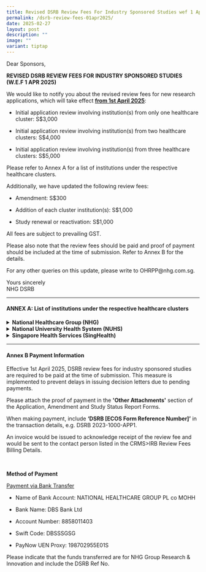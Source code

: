 ```yaml
---
title: Revised DSRB Review Fees For Industry Sponsored Studies wef 1 April 2025
permalink: /dsrb-review-fees-01apr2025/
date: 2025-02-27
layout: post
description: ""
image: ""
variant: tiptap
---
```

<p>Dear Sponsors,</p>
<p><strong>REVISED DSRB REVIEW FEES FOR INDUSTRY SPONSORED STUDIES (W.E.F 1 APR 2025)</strong>
</p>
<p>We would like to notify you about the revised review fees for new research
applications, which will take effect <strong><u>from 1st April 2025</u></strong>:</p>
<ul data-tight="true" class="tight">
<li>
<p>Initial application review involving institution(s) from only one healthcare
cluster: S$3,000</p>
</li>
<li>
<p>Initial application review involving institution(s) from two healthcare
clusters: S$4,000</p>
</li>
<li>
<p>Initial application review involving institution(s) from three healthcare
clusters: S$5,000&nbsp;</p>
</li>
</ul>
<p>Please refer to Annex A for a list of institutions under the respective
healthcare clusters.</p>
<p>Additionally, we have updated the following review fees:</p>
<ul data-tight="true" class="tight">
<li>
<p>Amendment: S$300</p>
</li>
<li>
<p>Addition of each cluster institution(s): S$1,000</p>
</li>
<li>
<p>Study renewal or reactivation: S$1,000</p>
</li>
</ul>
<p>All fees are subject to prevailing GST.</p>
<p>Please also note that the review fees should be paid and proof of payment
should be included at the time of submission. Refer to Annex B for the
details.</p>
<p>For any other queries on this update, please write to <a rel="noopener noreferrer nofollow" target="_blank">OHRPP@nhg.com.sg</a>.</p>
<p>Yours sincerely
<br>NHG DSRB</p>
<p></p>
<hr>
<p></p>
<h4><strong>ANNEX A: List of institutions under the respective healthcare clusters</strong></h4>
<div data-type="detailGroup" class="isomer-accordion-group isomer-accordion isomer-accordion-white">
<details class="isomer-details">
<summary><strong>National Healthcare Group (NHG)</strong>
</summary>
<div data-type="detailsContent" class="isomer-details-content">
<ul data-tight="true" class="tight">
<li>
<p>Admiralty Medical Centre (AdMC)</p>
</li>
<li>
<p>Geriatric Education &amp; Research Institute (GERI)</p>
</li>
<li>
<p>Khoo Teck Puat Hospital (KTPH)</p>
</li>
<li>
<p>Institute of Mental Health (IMH)</p>
</li>
<li>
<p>National Skin Centre (NSC) • NHG Cares</p>
</li>
<li>
<p>NHG College</p>
</li>
<li>
<p>NHG Diagnostics</p>
</li>
<li>
<p>NHG Eye Institute</p>
</li>
<li>
<p>NHG HQ</p>
</li>
<li>
<p>NHG Pharmacy</p>
</li>
<li>
<p>NHG Polyclinics (NHGP)</p>
</li>
<li>
<p>P.H. Feng Research Centre (PHFRC)</p>
</li>
<li>
<p>Tan Tock Seng Hospital (TTSH)</p>
</li>
<li>
<p>Woodlands Health (WH)</p>
</li>
<li>
<p>Yishun Community Hospital (YCH)</p>
</li>
</ul>
</div>
</details>
</div>
<div data-type="detailGroup" class="isomer-accordion-group isomer-accordion isomer-accordion-white">
<details class="isomer-details">
<summary><strong>National University Health System (NUHS)</strong>
</summary>
<div data-type="detailsContent" class="isomer-details-content">
<ul data-tight="true" class="tight">
<li>
<p>Alexandra Hospital (AH)</p>
</li>
<li>
<p>Jurong Community Hospital (JCH)</p>
</li>
<li>
<p>Jurong Medical Centre (JMC)</p>
</li>
<li>
<p>National University Hospital (NUH)</p>
</li>
<li>
<p>National University Polyclinics (NUP)</p>
</li>
<li>
<p>National University Primary Healthcare (NUPH)</p>
</li>
<li>
<p>Ng Teng Fong General Hospital (NTFGH)</p>
</li>
</ul>
</div>
</details>
</div>
<div data-type="detailGroup" class="isomer-accordion-group isomer-accordion isomer-accordion-white">
<details class="isomer-details">
<summary><strong>Singapore Health Services (SingHealth)</strong>
</summary>
<div data-type="detailsContent" class="isomer-details-content">
<ul data-tight="true" class="tight">
<li>
<p>Changi General Hospital (CGH)</p>
</li>
<li>
<p>Eastern General Hospital (EGH)</p>
</li>
<li>
<p>KK Women’s and Children’s Hospital (KKH)</p>
</li>
<li>
<p>National Cancer Centre Singapore (NCCS)</p>
</li>
<li>
<p>National Dental Centre Singapore (NDCS)</p>
</li>
<li>
<p>National Heart Centre Singapore (NHCS)</p>
</li>
<li>
<p>National Neuroscience Institute (NNI)</p>
</li>
<li>
<p>Sengkang General Hospital (SKH)</p>
</li>
<li>
<p>Singapore National Eye Centre (SNEC)</p>
</li>
<li>
<p>Singapore General Hospital (SGH)</p>
</li>
<li>
<p>Singapore Health Services (SingHealth)</p>
</li>
<li>
<p>SingHealth Community Hospitals</p>
<ul data-tight="true" class="tight">
<li>
<p>Outram Community Hospital (OCH)</p>
</li>
<li>
<p>Sengkang Community Hospital (SKCH)</p>
</li>
</ul>
</li>
<li>
<p>SingHealth Investigational Medicine Unit (IMU)</p>
</li>
<li>
<p>SingHealth Polyclinics (SHP)</p>
</li>
</ul>
</div>
</details>
</div>
<hr>
<h4><strong>Annex B Payment Information</strong></h4>
<p>Effective 1st April 2025, DSRB review fees for industry sponsored studies
are required to be paid at the time of submission. This measure is implemented
to prevent delays in issuing decision letters due to pending payments.</p>
<p>Please attach the proof of payment in the <strong>'Other Attachments'</strong> section
of the Application, Amendment and Study Status Report Forms.</p>
<p>When making payment, include <strong>‘DSRB [ECOS Form Reference Number]’</strong> in
the transaction details, e.g. DSRB 2023-1000-APP1.</p>
<p>An invoice would be issued to acknowledge receipt of the review fee and
would be sent to the contact person listed in the CRMS&gt;IRB Review Fees
Billing Details.</p>
<p>&nbsp;</p>
<p><strong>Method of Payment</strong>
</p>
<p><u>Payment via Bank Transfer</u>
</p>
<ul data-tight="true" class="tight">
<li>
<p>Name of Bank Account: NATIONAL HEALTHCARE GROUP PL co MOHH</p>
</li>
<li>
<p>Bank Name: DBS Bank Ltd</p>
</li>
<li>
<p>Account Number: 8858011403</p>
</li>
<li>
<p>Swift Code: DBSSSGSG</p>
</li>
<li>
<p>PayNow UEN Proxy: 198702955E01S</p>
</li>
</ul>
<p>Please indicate that the funds transferred are for NHG Group Research
&amp; Innovation and include the DSRB Ref No.</p>
<h4></h4>
<p></p>
<p></p>
<p></p>
<p></p>